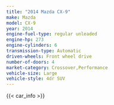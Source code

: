 ```yaml
---
title: "2014 Mazda CX-9"
make: Mazda
model: CX-9
year: 2014
engine-fuel-type: regular unleaded
engine-hp: 273
engine-cylinders: 6
transmission-type: Automatic
driven-wheels: Front wheel drive
number-of-doors: 4
market-category: Crossover,Performance
vehicle-size: Large
vehicle-style: 4dr SUV
---
```


{{< car_info >}}
